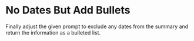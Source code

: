 # No Dates But Add Bullets

Finally adjust the given prompt to exclude any dates from the summary and return the information as a bulleted list.
